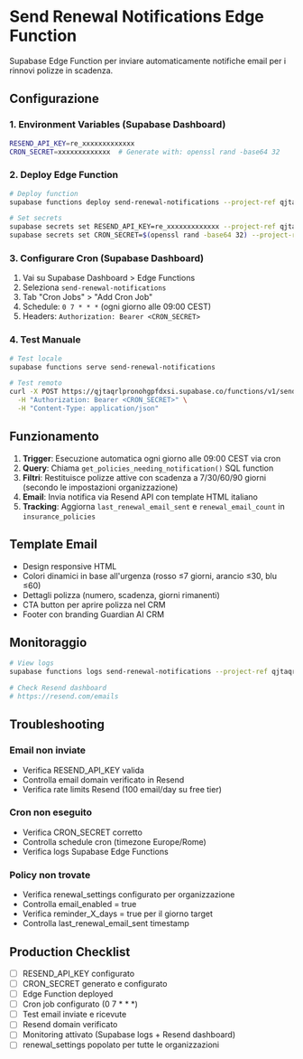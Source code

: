 # Send Renewal Notifications Edge Function

Supabase Edge Function per inviare automaticamente notifiche email per i rinnovi polizze in scadenza.

## Configurazione

### 1. Environment Variables (Supabase Dashboard)

```bash
RESEND_API_KEY=re_xxxxxxxxxxxxx
CRON_SECRET=xxxxxxxxxxxxx  # Generate with: openssl rand -base64 32
```

### 2. Deploy Edge Function

```bash
# Deploy function
supabase functions deploy send-renewal-notifications --project-ref qjtaqrlpronohgpfdxsi

# Set secrets
supabase secrets set RESEND_API_KEY=re_xxxxxxxxxxxxx --project-ref qjtaqrlpronohgpfdxsi
supabase secrets set CRON_SECRET=$(openssl rand -base64 32) --project-ref qjtaqrlpronohgpfdxsi
```

### 3. Configurare Cron (Supabase Dashboard)

1. Vai su Supabase Dashboard > Edge Functions
2. Seleziona `send-renewal-notifications`
3. Tab "Cron Jobs" > "Add Cron Job"
4. Schedule: `0 7 * * *` (ogni giorno alle 09:00 CEST)
5. Headers: `Authorization: Bearer <CRON_SECRET>`

### 4. Test Manuale

```bash
# Test locale
supabase functions serve send-renewal-notifications

# Test remoto
curl -X POST https://qjtaqrlpronohgpfdxsi.supabase.co/functions/v1/send-renewal-notifications \
  -H "Authorization: Bearer <CRON_SECRET>" \
  -H "Content-Type: application/json"
```

## Funzionamento

1. **Trigger**: Esecuzione automatica ogni giorno alle 09:00 CEST via cron
2. **Query**: Chiama `get_policies_needing_notification()` SQL function
3. **Filtri**: Restituisce polizze attive con scadenza a 7/30/60/90 giorni (secondo le impostazioni organizzazione)
4. **Email**: Invia notifica via Resend API con template HTML italiano
5. **Tracking**: Aggiorna `last_renewal_email_sent` e `renewal_email_count` in `insurance_policies`

## Template Email

- Design responsive HTML
- Colori dinamici in base all'urgenza (rosso ≤7 giorni, arancio ≤30, blu ≤60)
- Dettagli polizza (numero, scadenza, giorni rimanenti)
- CTA button per aprire polizza nel CRM
- Footer con branding Guardian AI CRM

## Monitoraggio

```bash
# View logs
supabase functions logs send-renewal-notifications --project-ref qjtaqrlpronohgpfdxsi

# Check Resend dashboard
# https://resend.com/emails
```

## Troubleshooting

### Email non inviate
- Verifica RESEND_API_KEY valida
- Controlla email domain verificato in Resend
- Verifica rate limits Resend (100 email/day su free tier)

### Cron non eseguito
- Verifica CRON_SECRET corretto
- Controlla schedule cron (timezone Europe/Rome)
- Verifica logs Supabase Edge Functions

### Policy non trovate
- Verifica renewal_settings configurato per organizzazione
- Controlla email_enabled = true
- Verifica reminder_X_days = true per il giorno target
- Controlla last_renewal_email_sent timestamp

## Production Checklist

- [ ] RESEND_API_KEY configurato
- [ ] CRON_SECRET generato e configurato
- [ ] Edge Function deployed
- [ ] Cron job configurato (0 7 * * *)
- [ ] Test email inviate e ricevute
- [ ] Resend domain verificato
- [ ] Monitoring attivato (Supabase logs + Resend dashboard)
- [ ] renewal_settings popolato per tutte le organizzazioni
